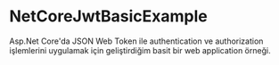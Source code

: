 # NetCoreJwtBasicExample
Asp.Net Core'da JSON Web Token ile authentication ve authorization işlemlerini uygulamak için geliştirdiğim basit bir web application örneği.
